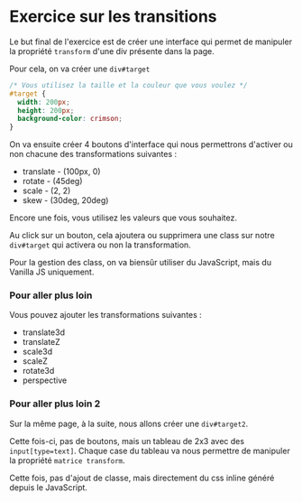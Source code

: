 # Exercice sur les transitions

Le but final de l'exercice est de créer une interface qui permet de manipuler la propriété `transform` 
d'une div présente dans la page.

Pour cela, on va créer une `div#target`

```css
/* Vous utilisez la taille et la couleur que vous voulez */
#target {
  width: 200px;
  height: 200px;
  background-color: crimson;
}
```

On va ensuite créer 4 boutons d'interface qui nous permettrons d'activer ou non chacune des transformations suivantes :

- translate - (100px, 0)
- rotate - (45deg)
- scale - (2, 2)
- skew - (30deg, 20deg)

Encore une fois, vous utilisez les valeurs que vous souhaitez.

Au click sur un bouton, cela ajoutera ou supprimera une class sur notre `div#target` qui activera ou non la transformation.

Pour la gestion des class, on va biensûr utiliser du JavaScript, mais du Vanilla JS uniquement.


### Pour aller plus loin

Vous pouvez ajouter les transformations suivantes :

- translate3d
- translateZ
- scale3d
- scaleZ
- rotate3d
- perspective

### Pour aller plus loin 2

Sur la même page, à la suite, nous allons créer une `div#target2`.

Cette fois-ci, pas de boutons, mais un tableau de 2x3 avec des `input[type=text]`.
Chaque case du tableau va nous permettre de manipuler la propriété `matrice transform`.

Cette fois, pas d'ajout de classe, mais directement du css inline généré depuis le JavaScript.

